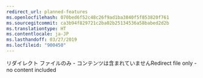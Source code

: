 ```yaml
---
redirect_url: planned-features
ms.openlocfilehash: 070bed6f52c48c26f9ad1ba3840f5f853820f761
ms.sourcegitcommit: ca3b94f829721c2ba02b25134536a58babed2d2b
ms.translationtype: HT
ms.contentlocale: ja-JP
ms.lasthandoff: 03/27/2019
ms.locfileid: "900450"
---
```

<span data-ttu-id="0ac7b-101">リダイレクト ファイルのみ - コンテンツは含まれていません</span><span class="sxs-lookup"><span data-stu-id="0ac7b-101">Redirect file only - no content included</span></span>